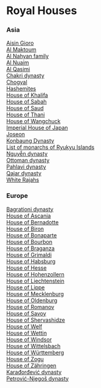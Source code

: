 # Royal Houses
### Asia
[Aisin Gioro](https://en.wikipedia.org/wiki/Aisin_Gioro)<br>
[Al Maktoum](https://en.wikipedia.org/wiki/Al_Maktoum)<br>
[Al Nahyan family](https://en.wikipedia.org/wiki/Al_Nahyan_family)<br>
[Al Nuaim](https://en.wikipedia.org/wiki/Al_Nuaim)<br>
[Al Qasimi](https://en.wikipedia.org/wiki/Al_Qasimi)<br>
[Chakri dynasty](https://en.wikipedia.org/wiki/Chakri_dynasty)<br>
[Chogyal](https://en.wikipedia.org/wiki/Chogyal)<br>
[Hashemites](https://en.wikipedia.org/wiki/Hashemites)<br>
[House of Khalifa](https://en.wikipedia.org/wiki/House_of_Khalifa)<br>
[House of Sabah](https://en.wikipedia.org/wiki/House_of_Sabah)<br>
[House of Saud](https://en.wikipedia.org/wiki/House_of_Saud)<br>
[House of Thani](https://en.wikipedia.org/wiki/House_of_Thani)<br>
[House of Wangchuck](https://en.wikipedia.org/wiki/House_of_Wangchuck)<br>
[Imperial House of Japan](https://en.wikipedia.org/wiki/Imperial_House_of_Japan)<br>
[Joseon](https://en.wikipedia.org/wiki/Joseon)<br>
[Konbaung Dynasty](https://en.wikipedia.org/wiki/Konbaung_Dynasty)<br>
[List of monarchs of Ryukyu Islands](https://en.wikipedia.org/wiki/List_of_monarchs_of_Ryukyu_Islands)<br>
[Nguyễn dynasty](https://en.wikipedia.org/wiki/Nguy%E1%BB%85n_dynasty)<br>
[Ottoman dynasty](https://en.wikipedia.org/wiki/Ottoman_dynasty)<br>
[Pahlavi dynasty](https://en.wikipedia.org/wiki/Pahlavi_dynasty)<br>
[Qajar dynasty](https://en.wikipedia.org/wiki/Qajar_dynasty)<br>
[White Rajahs](https://en.wikipedia.org/wiki/White_Rajahs)<br>
### Europe
[Bagrationi dynasty](https://en.wikipedia.org/wiki/Bagrationi_dynasty)<br>
[House of Ascania](https://en.wikipedia.org/wiki/House_of_Ascania)<br>
[House of Bernadotte](https://en.wikipedia.org/wiki/House_of_Bernadotte)<br>
[House of Biron](https://en.wikipedia.org/wiki/House_of_Biron)<br>
[House of Bonaparte](https://en.wikipedia.org/wiki/House_of_Bonaparte)<br>
[House of Bourbon](https://en.wikipedia.org/wiki/House_of_Bourbon)<br>
[House of Braganza](https://en.wikipedia.org/wiki/House_of_Braganza)<br>
[House of Grimaldi](https://en.wikipedia.org/wiki/House_of_Grimaldi)<br>
[House of Habsburg](https://en.wikipedia.org/wiki/House_of_Habsburg)<br>
[House of Hesse](https://en.wikipedia.org/wiki/House_of_Hesse)<br>
[House of Hohenzollern](https://en.wikipedia.org/wiki/House_of_Hohenzollern)<br>
[House of Liechtenstein](https://en.wikipedia.org/wiki/House_of_Liechtenstein)<br>
[House of Lippe](https://en.wikipedia.org/wiki/House_of_Lippe)<br>
[House of Mecklenburg](https://en.wikipedia.org/wiki/House_of_Mecklenburg)<br>
[House of Oldenburg](https://en.wikipedia.org/wiki/House_of_Oldenburg)<br>
[House of Romanov](https://en.wikipedia.org/wiki/House_of_Romanov)<br>
[House of Savoy](https://en.wikipedia.org/wiki/House_of_Savoy)<br>
[House of Shervashidze](https://en.wikipedia.org/wiki/House_of_Shervashidze)<br>
[House of Welf](https://en.wikipedia.org/wiki/House_of_Welf)<br>
[House of Wettin](https://en.wikipedia.org/wiki/House_of_Wettin)<br>
[House of Windsor](https://en.wikipedia.org/wiki/House_of_Windsor)<br>
[House of Wittelsbach](https://en.wikipedia.org/wiki/House_of_Wittelsbach)<br>
[House of Württemberg](https://en.wikipedia.org/wiki/House_of_W%C3%BCrttemberg)<br>
[House of Zogu](https://en.wikipedia.org/wiki/House_of_Zogu)<br>
[House of Zähringen](https://en.wikipedia.org/wiki/House_of_Z%C3%A4hringen)<br>
[Karađorđević dynasty](https://en.wikipedia.org/wiki/Kara%C4%91or%C4%91evi%C4%87_dynasty)<br>
[Petrović-Njegoš dynasty](https://en.wikipedia.org/wiki/Petrovi%C4%87-Njego%C5%A1_dynasty)<br>
